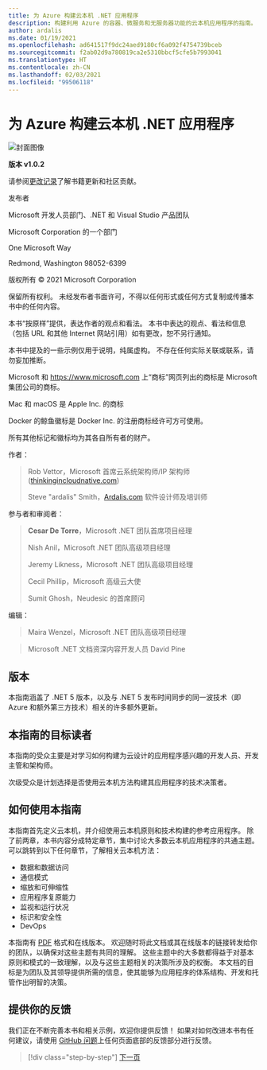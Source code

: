 ```yaml
---
title: 为 Azure 构建云本机 .NET 应用程序
description: 构建利用 Azure 的容器、微服务和无服务器功能的云本机应用程序的指南。
author: ardalis
ms.date: 01/19/2021
ms.openlocfilehash: ad641517f9dc24aed9180cf6a092f4754739bceb
ms.sourcegitcommit: f2ab02d9a780819ca2e5310bbcf5cfe5b7993041
ms.translationtype: HT
ms.contentlocale: zh-CN
ms.lasthandoff: 02/03/2021
ms.locfileid: "99506118"
---
```

# <a name="architecting-cloud-native-net-applications-for-azure"></a>为 Azure 构建云本机 .NET 应用程序

![封面图像](./media/cover.png)

**版本 v1.0.2**

请参阅[更改记录](https://aka.ms/cn-ebook-changelog)了解书籍更新和社区贡献。

发布者

Microsoft 开发人员部门、.NET 和 Visual Studio 产品团队

Microsoft Corporation 的一个部门

One Microsoft Way

Redmond, Washington 98052-6399

版权所有 &copy; 2021 Microsoft Corporation

保留所有权利。 未经发布者书面许可，不得以任何形式或任何方式复制或传播本书中的任何内容。

本书“按原样”提供，表达作者的观点和看法。 本书中表达的观点、看法和信息（包括 URL 和其他 Internet 网站引用）如有更改，恕不另行通知。

本书中提及的一些示例仅用于说明，纯属虚构。 不存在任何实际关联或联系，请勿妄加推断。

Microsoft 和 <https://www.microsoft.com> 上“商标”网页列出的商标是 Microsoft 集团公司的商标。

Mac 和 macOS 是 Apple Inc. 的商标

Docker 的鲸鱼徽标是 Docker Inc. 的注册商标经许可方可使用。

所有其他标记和徽标均为其各自所有者的财产。

作者：

> Rob Vettor，Microsoft 首席云系统架构师/IP 架构师 ([thinkingincloudnative.com](https://thinkingincloudnative.com/about/))
>
> Steve "ardalis" Smith，[Ardalis.com](https://ardalis.com) 软件设计师及培训师

参与者和审阅者：

> **Cesar De Torre**，Microsoft .NET 团队首席项目经理
>
> Nish Anil，Microsoft .NET 团队高级项目经理 
>
> Jeremy Likness，Microsoft .NET 团队高级项目经理
>
> Cecil Phillip，Microsoft 高级云大使
>
> Sumit Ghosh，Neudesic 的首席顾问

编辑：

> Maira Wenzel，Microsoft .NET 团队高级项目经理

> Microsoft .NET 文档资深内容开发人员 David Pine

## <a name="version"></a>版本

本指南涵盖了 .NET 5 版本，以及与 .NET 5 发布时间同步的同一波技术（即 Azure 和额外第三方技术）相关的许多额外更新。

## <a name="who-should-use-this-guide"></a>本指南的目标读者

本指南的受众主要是对学习如何构建为云设计的应用程序感兴趣的开发人员、开发主管和架构师。

次级受众是计划选择是否使用云本机方法构建其应用程序的技术决策者。

## <a name="how-you-can-use-this-guide"></a>如何使用本指南

本指南首先定义云本机，并介绍使用云本机原则和技术构建的参考应用程序。 除了前两章，本书内容分成特定章节，集中讨论大多数云本机应用程序的共通主题。 可以跳转到以下任何章节，了解相关云本机方法：

- 数据和数据访问
- 通信模式
- 缩放和可伸缩性
- 应用程序复原能力
- 监视和运行状况
- 标识和安全性
- DevOps

本指南有 [PDF](https://dotnet.microsoft.com/download/e-book/cloud-native-azure/pdf) 格式和在线版本。 欢迎随时将此文档或其在线版本的链接转发给你的团队，以确保对这些主题有共同的理解。 这些主题中的大多数都得益于对基本原则和模式的一致理解，以及与这些主题相关的决策所涉及的权衡。 本文档的目标是为团队及其领导提供所需的信息，使其能够为应用程序的体系结构、开发和托管作出明智的决策。

## <a name="send-your-feedback"></a>提供你的反馈

我们正在不断完善本书和相关示例，欢迎你提供反馈！ 如果对如何改进本书有任何建议，请使用 [GitHub 问题](https://github.com/dotnet/docs/issues)上任何页面底部的反馈部分进行反馈。

>[!div class="step-by-step"]
>[下一页](introduction.md)
